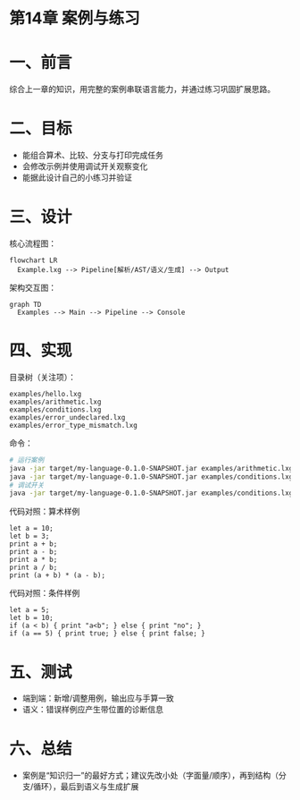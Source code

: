 # 第14章 案例与练习

# 一、前言
综合上一章的知识，用完整的案例串联语言能力，并通过练习巩固扩展思路。

# 二、目标
- 能组合算术、比较、分支与打印完成任务
- 会修改示例并使用调试开关观察变化
- 能据此设计自己的小练习并验证

# 三、设计
核心流程图：
```mermaid
flowchart LR
  Example.lxg --> Pipeline[解析/AST/语义/生成] --> Output
```

架构交互图：
```mermaid
graph TD
  Examples --> Main --> Pipeline --> Console
```

# 四、实现
目录树（关注项）：
```text
examples/hello.lxg
examples/arithmetic.lxg
examples/conditions.lxg
examples/error_undeclared.lxg
examples/error_type_mismatch.lxg
```

命令：
```bash
# 运行案例
java -jar target/my-language-0.1.0-SNAPSHOT.jar examples/arithmetic.lxg
java -jar target/my-language-0.1.0-SNAPSHOT.jar examples/conditions.lxg
# 调试开关
java -jar target/my-language-0.1.0-SNAPSHOT.jar examples/conditions.lxg --dump-ast
```

代码对照：算术样例
```1:7:examples/arithmetic.lxg
let a = 10;
let b = 3;
print a + b;
print a - b;
print a * b;
print a / b;
print (a + b) * (a - b);
```

代码对照：条件样例
```1:4:examples/conditions.lxg
let a = 5;
let b = 10;
if (a < b) { print "a<b"; } else { print "no"; }
if (a == 5) { print true; } else { print false; }
```

# 五、测试
- 端到端：新增/调整用例，输出应与手算一致
- 语义：错误样例应产生带位置的诊断信息

# 六、总结
- 案例是“知识归一”的最好方式；建议先改小处（字面量/顺序），再到结构（分支/循环），最后到语义与生成扩展 